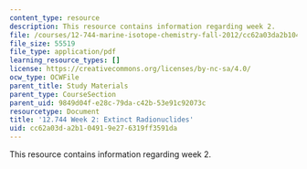```yaml
---
content_type: resource
description: This resource contains information regarding week 2.
file: /courses/12-744-marine-isotope-chemistry-fall-2012/cc62a03da2b104919e276319ff3591da_MIT12_744F12_Week2.pdf
file_size: 55519
file_type: application/pdf
learning_resource_types: []
license: https://creativecommons.org/licenses/by-nc-sa/4.0/
ocw_type: OCWFile
parent_title: Study Materials
parent_type: CourseSection
parent_uid: 9849d04f-e28c-79da-c42b-53e91c92073c
resourcetype: Document
title: '12.744 Week 2: Extinct Radionuclides'
uid: cc62a03d-a2b1-0491-9e27-6319ff3591da
---
```

This resource contains information regarding week 2.